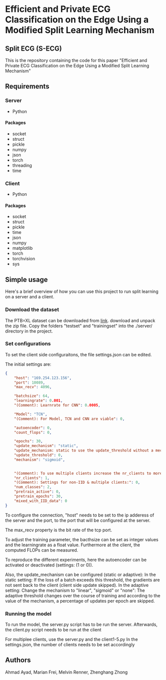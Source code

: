 # Efficient and Private ECG Classification on the Edge Using a Modified Split Learning Mechanism
## Split ECG (S-ECG)
This is the repository containing the code for this paper "Efficient and Private ECG Classification on the Edge Using a Modified Split Learning Mechanism"


## Requirements

### Server
* Python
#### Packages
* socket
* struct
* pickle
* numpy
* json
* torch
* threading
* time

### Client
* Python
#### Packages
* socket
* struct
* pickle
* time
* json
* numpy
* matplotlib
* torch
* torchvision
* sys


## Simple usage

Here's a brief overview of how you can use this project to run split learning on a server and a client.

### Download the dataset
The PTB=XL dataset can be downloaded from 
[link](https://physionet.org/content/ptb-xl/1.0.1/). download and unpack the zip file. Copy the folders "testset" and "trainingset" into the ./server/ directory in the project.

### Set configurations

To set the client side configuraitons, the file settings.json can be edited.  

The initial settings are:

```json
{
    "host": "169.254.123.156",
    "port": 10089,
    "max_recv": 4096,

    "batchsize": 64,
    "learningrate": 0.001, 
    "(Comment): Learnrate for CNN": 0.0005,

    "Model": "TCN",
    "(Comment): For Model, TCN and CNN are viable": 0,

    "autoencoder": 0,
    "count_flops": 0,

    "epochs": 30,
    "update_mechanism": "static",
    "update_mechanism: static to use the update_threshold without a mechanism": 0,
    "update_threshold": 0,
    "mechanism": "sigmoid",

    
    "(Comment): To use multiple clients increase the nr_clients to more than 1": 0,
    "nr_clients": 1,
    "(Comment): Settings for non-IID & multiple clients:": 0,
    "num_classes": 2,
    "pretrain_active": 0,
    "pretrain_epochs": 30,
    "mixed_with_IID_data": 0
}

```
To configure the connection, "host" needs to be set to the ip adderess of the server and the port, to the port that will be configured at the server.

The max_recv property is the bit rate of the tcp port.


To adjust the training parameter, the bacthsize can be set as integer values and the learningrate as a float value.
Furthermore at the client, the computed FLOPs can be measured.

To reproduce the different experiments, here the autoencoder can be activated or deactivated (settings: (1 or 0)).


Also, the update_mechanism can be configured (static or adaptive):
In the static setting: 
If the loss of a batch exceeds this threshold, the gradients are not sent back to the client (client side update skipped).
In the adaptive setting:
Change the mechanism to "linear", "sigmoid" or "none":
The adaptive threshold changes over the course of training and according to the value of the mechanism, a percentage of updates per epoch are skipped.

### Running the model

To run the model, the server.py script has to be run the server. Afterwards, the client.py script needs to be run at the client

For multiplee clients, use the server.py and the client1-5.py
In the settings.json, the number of clients needs to be set accordingly




## Authors
Ahmad Ayad, Marian Frei, Melvin Renner, Zhenghang Zhong
